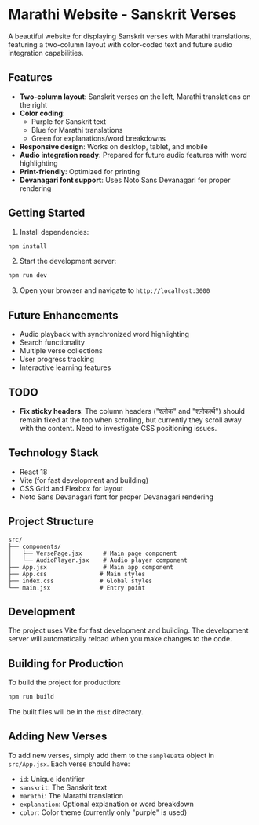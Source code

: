 # Marathi Website - Sanskrit Verses

A beautiful website for displaying Sanskrit verses with Marathi translations, featuring a two-column layout with color-coded text and future audio integration capabilities.

## Features

- **Two-column layout**: Sanskrit verses on the left, Marathi translations on the right
- **Color coding**: 
  - Purple for Sanskrit text
  - Blue for Marathi translations
  - Green for explanations/word breakdowns
- **Responsive design**: Works on desktop, tablet, and mobile
- **Audio integration ready**: Prepared for future audio features with word highlighting
- **Print-friendly**: Optimized for printing
- **Devanagari font support**: Uses Noto Sans Devanagari for proper rendering

## Getting Started

1. Install dependencies:
```bash
npm install
```

2. Start the development server:
```bash
npm run dev
```

3. Open your browser and navigate to `http://localhost:3000`

## Future Enhancements

- Audio playback with synchronized word highlighting
- Search functionality
- Multiple verse collections
- User progress tracking
- Interactive learning features

## TODO

- **Fix sticky headers**: The column headers ("श्लोक" and "श्लोकार्थ") should remain fixed at the top when scrolling, but currently they scroll away with the content. Need to investigate CSS positioning issues.

## Technology Stack

- React 18
- Vite (for fast development and building)
- CSS Grid and Flexbox for layout
- Noto Sans Devanagari font for proper Devanagari rendering

## Project Structure

```
src/
├── components/
│   ├── VersePage.jsx      # Main page component
│   └── AudioPlayer.jsx    # Audio player component
├── App.jsx                # Main app component
├── App.css               # Main styles
├── index.css             # Global styles
└── main.jsx              # Entry point
```

## Development

The project uses Vite for fast development and building. The development server will automatically reload when you make changes to the code.

## Building for Production

To build the project for production:

```bash
npm run build
```

The built files will be in the `dist` directory.

## Adding New Verses

To add new verses, simply add them to the `sampleData` object in `src/App.jsx`. Each verse should have:

- `id`: Unique identifier
- `sanskrit`: The Sanskrit text
- `marathi`: The Marathi translation
- `explanation`: Optional explanation or word breakdown
- `color`: Color theme (currently only "purple" is used)

